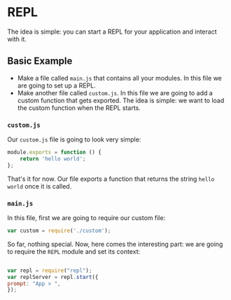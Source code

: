 # REPL

The idea is simple: you can start a REPL for your application and interact with it.

## Basic Example

- Make a file called `main.js` that contains all your modules. In this file we are going to set up a REPL.
- Make another file called `custom.js`. In this file we are going to add a custom function that gets exported. The idea is simple: we want to load the custom function when the REPL starts.


### `custom.js`

Our `custom.js` file is going to look very simple:

```javascript
module.exports = function () {
    return 'hello world';
};

```

That's it for now. Our file exports a function that returns the string `hello world` once it is called.

### `main.js`

In this file, first we are going to require our custom file:

```javascript
var custom = require('./custom');
```

So far, nothing special. Now, here comes the interesting part: we are going to require the `REPL` module and set its context:

```javascript

var repl = require("repl");
var replServer = repl.start({
prompt: "App > ",
});
```